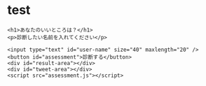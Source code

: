 # test
<!DOCTYPE html>
<html lang="ja">

<head>
    <meta charset="UTF-8">
    <title>あなたのいいところ診断</title>
    <meta name="viewport" content="width=device-width, initial-scale=1.0">
    <title>Document</title>
    <link rel="stylesheet" href="assessment.css">
</head>

<body>

    <h1>あなたのいいところは？</h1>
    <p>診断したい名前を入れてください</p>

    <input type="text" id="user-name" size="40" maxlength="20" />
    <button id="assessment">診断する</button>
    <div id="result-area"></div>
    <div id="tweet-area"></div>
    <script src="assessment.js"></script>
</body>

</html>
